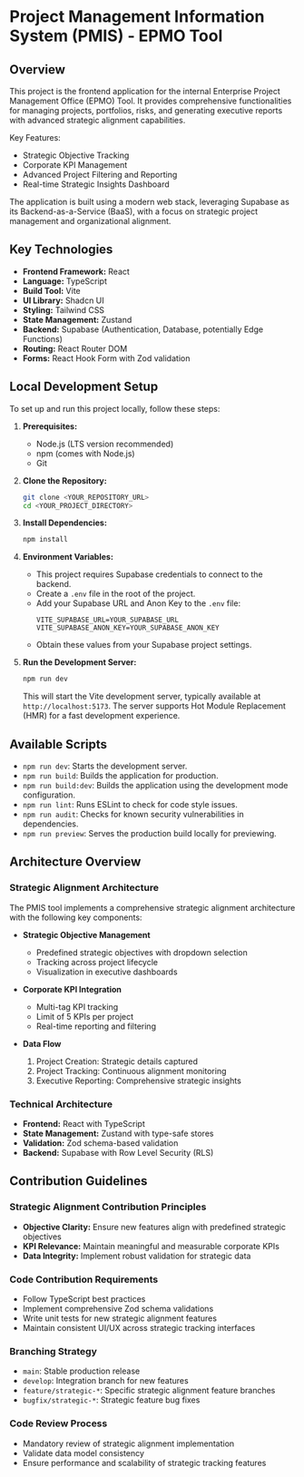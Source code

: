 # Project Management Information System (PMIS) - EPMO Tool

## Overview

This project is the frontend application for the internal Enterprise Project Management Office (EPMO) Tool. It provides comprehensive functionalities for managing projects, portfolios, risks, and generating executive reports with advanced strategic alignment capabilities.

Key Features:
*   Strategic Objective Tracking
*   Corporate KPI Management
*   Advanced Project Filtering and Reporting
*   Real-time Strategic Insights Dashboard

The application is built using a modern web stack, leveraging Supabase as its Backend-as-a-Service (BaaS), with a focus on strategic project management and organizational alignment.

## Key Technologies

*   **Frontend Framework:** React
*   **Language:** TypeScript
*   **Build Tool:** Vite
*   **UI Library:** Shadcn UI
*   **Styling:** Tailwind CSS
*   **State Management:** Zustand
*   **Backend:** Supabase (Authentication, Database, potentially Edge Functions)
*   **Routing:** React Router DOM
*   **Forms:** React Hook Form with Zod validation

## Local Development Setup

To set up and run this project locally, follow these steps:

1.  **Prerequisites:**
    *   Node.js (LTS version recommended)
    *   npm (comes with Node.js)
    *   Git

2.  **Clone the Repository:**
    ```bash
    git clone <YOUR_REPOSITORY_URL>
    cd <YOUR_PROJECT_DIRECTORY>
    ```

3.  **Install Dependencies:**
    ```bash
    npm install
    ```

4.  **Environment Variables:**
    *   This project requires Supabase credentials to connect to the backend.
    *   Create a `.env` file in the root of the project.
    *   Add your Supabase URL and Anon Key to the `.env` file:
        ```dotenv
        VITE_SUPABASE_URL=YOUR_SUPABASE_URL
        VITE_SUPABASE_ANON_KEY=YOUR_SUPABASE_ANON_KEY
        ```
    *   Obtain these values from your Supabase project settings.

5.  **Run the Development Server:**
    ```bash
    npm run dev
    ```
    This will start the Vite development server, typically available at `http://localhost:5173`. The server supports Hot Module Replacement (HMR) for a fast development experience.

## Available Scripts

*   `npm run dev`: Starts the development server.
*   `npm run build`: Builds the application for production.
*   `npm run build:dev`: Builds the application using the development mode configuration.
*   `npm run lint`: Runs ESLint to check for code style issues.
*   `npm run audit`: Checks for known security vulnerabilities in dependencies.
*   `npm run preview`: Serves the production build locally for previewing.

## Architecture Overview

### Strategic Alignment Architecture

The PMIS tool implements a comprehensive strategic alignment architecture with the following key components:

*   **Strategic Objective Management**
    -   Predefined strategic objectives with dropdown selection
    -   Tracking across project lifecycle
    -   Visualization in executive dashboards

*   **Corporate KPI Integration**
    -   Multi-tag KPI tracking
    -   Limit of 5 KPIs per project
    -   Real-time reporting and filtering

*   **Data Flow**
    1. Project Creation: Strategic details captured
    2. Project Tracking: Continuous alignment monitoring
    3. Executive Reporting: Comprehensive strategic insights

### Technical Architecture

*   **Frontend:** React with TypeScript
*   **State Management:** Zustand with type-safe stores
*   **Validation:** Zod schema-based validation
*   **Backend:** Supabase with Row Level Security (RLS)

## Contribution Guidelines

### Strategic Alignment Contribution Principles

*   **Objective Clarity:** Ensure new features align with predefined strategic objectives
*   **KPI Relevance:** Maintain meaningful and measurable corporate KPIs
*   **Data Integrity:** Implement robust validation for strategic data

### Code Contribution Requirements

*   Follow TypeScript best practices
*   Implement comprehensive Zod schema validations
*   Write unit tests for new strategic alignment features
*   Maintain consistent UI/UX across strategic tracking interfaces

### Branching Strategy

*   `main`: Stable production release
*   `develop`: Integration branch for new features
*   `feature/strategic-*`: Specific strategic alignment feature branches
*   `bugfix/strategic-*`: Strategic feature bug fixes

### Code Review Process

*   Mandatory review of strategic alignment implementation
*   Validate data model consistency
*   Ensure performance and scalability of strategic tracking features
